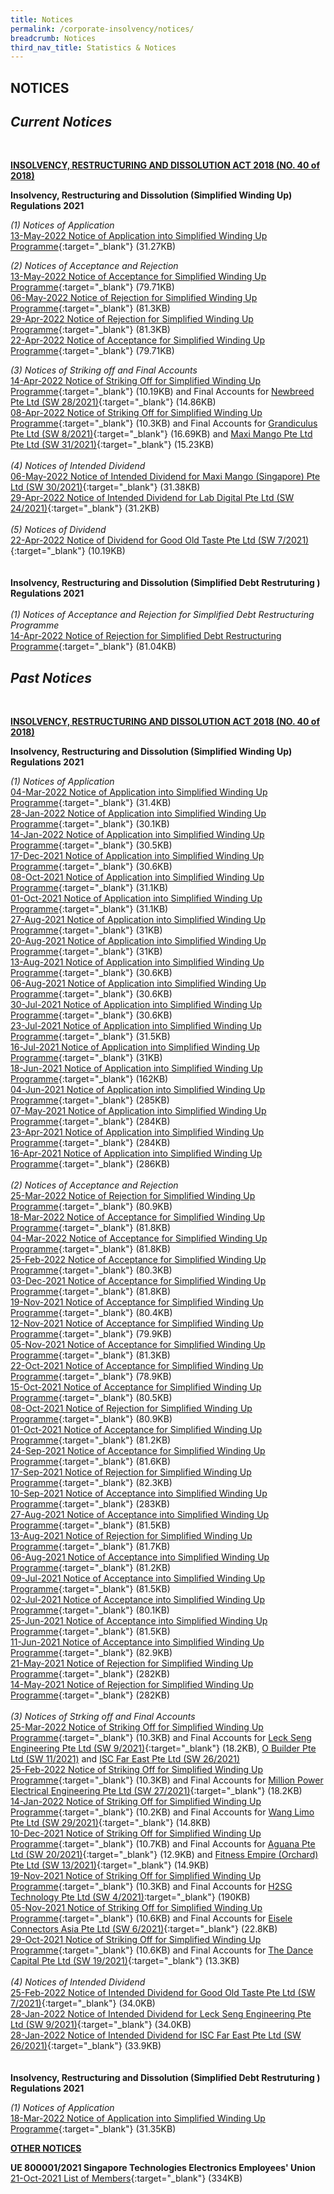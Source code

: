 ```yaml
---
title: Notices
permalink: /corporate-insolvency/notices/
breadcrumb: Notices
third_nav_title: Statistics & Notices
---
```

NOTICES 
---

*Current Notices*
-
<br>
  
<u><b>INSOLVENCY, RESTRUCTURING AND DISSOLUTION ACT 2018 (NO. 40 of 2018) </b></u>
<br>

**Insolvency, Restructuring and Dissolution (Simplified Winding Up) Regulations 2021**
<br>

*(1) Notices of Application*
<br>
[13-May-2022 Notice of Application into Simplified Winding Up Programme](/files/13-05-2022%20Application%20SWU.pdf/){:target="_blank"} (31.27KB) <br>


*(2) Notices of Acceptance and Rejection*
<br>
[13-May-2022 Notice of Acceptance for Simplified Winding Up Programme](/files/13-05-2022%20Notice%20of%20Acceptance.pdf/){:target="_blank"} (79.71KB) <br>
[06-May-2022 Notice of Rejection for Simplified Winding Up Programme](/files/06-05-2022%20Notice%20of%20Rejection.pdf/){:target="_blank"} (81.3KB) <br>
[29-Apr-2022 Notice of Rejection for Simplified Winding Up Programme](/files/29-04-2022%20Notice%20of%20Rejection.pdf/){:target="_blank"} (81.3KB) <br>
[22-Apr-2022 Notice of Acceptance for Simplified Winding Up Programme](/files/22-04-2022%20Notice%20of%20Acceptance.pdf/){:target="_blank"} (79.71KB) 
<br>

*(3) Notices of Striking off and Final Accounts*
<br>
[14-Apr-2022 Notice of Striking Off for Simplified Winding Up Programme](/files/14-04-2022%20Notice%20of%20Striking%20off.pdf/){:target="_blank"} (10.19KB) and Final Accounts for [Newbreed Pte Ltd (SW 28/2021)](/files/SW28-2021%20Final%20Account.pdf/){:target="_blank"} (14.86KB) <br>
[08-Apr-2022 Notice of Striking Off for Simplified Winding Up Programme](/files/08-04-2022%20Notice%20of%20Striking%20off.pdf/){:target="_blank"} (10.3KB) and Final Accounts for [Grandiculus Pte Ltd (SW 8/2021)](/files/SW8-2021%20Final%20Account.pdf/){:target="_blank"} (16.69KB) and [Maxi Mango Pte Ltd Pte Ltd (SW 31/2021)](/files/SW31-2021%20Final%20Account.pdf/){:target="_blank"} (15.23KB)<br>
 <br>
 *(4) Notices of Intended Dividend*
<br>
[06-May-2022 Notice of Intended Dividend for Maxi Mango (Singapore) Pte Ltd (SW 30/2021)](/files/SW30-2021%20Notice%20of%20Intended%20Dividend.pdf/){:target="_blank"} (31.38KB)<br>
[29-Apr-2022 Notice of Intended Dividend for Lab Digital Pte Ltd (SW 24/2021)](/files/SW24-2021%20Notice%20of%20Intended%20Dividend.pdf/){:target="_blank"} (31.2KB)<br>
<br>
 *(5) Notices of Dividend*
<br>
[22-Apr-2022 Notice of Dividend for Good Old Taste Pte Ltd (SW 7/2021) ](/files/SW7-2021%20Notice%20of%20Dividend.pdf/){:target="_blank"} (10.19KB)  <br>
<br>
<br>
**Insolvency, Restructuring and Dissolution (Simplified Debt Restruturing ) Regulations 2021**
<br>
<br>
*(1) Notices of Acceptance and Rejection for Simplified Debt Restructuring Programme*
<br>
[14-Apr-2022 Notice of Rejection for Simplified Debt Restructuring Programme](/files/14-04-2022%20Notice%20of%20Rejection%20in%20SR.pdf/){:target="_blank"} (81.04KB) <br>


*Past Notices*
-
<br>

<u><b>INSOLVENCY, RESTRUCTURING AND DISSOLUTION ACT 2018 (NO. 40 of 2018) </b></u>
<br>

**Insolvency, Restructuring and Dissolution (Simplified Winding Up) Regulations 2021**
<br>

*(1) Notices of Application*
<br>
[04-Mar-2022 Notice of Application into Simplified Winding Up Programme](/files/04-03-2022%20Application%20SWU.pdf/){:target="_blank"} (31.4KB) <br>
[28-Jan-2022 Notice of Application into Simplified Winding Up Programme](/files/28-01-2022%20Notice%20of%20Application.pdf/){:target="_blank"} (30.1KB) <br>
[14-Jan-2022 Notice of Application into Simplified Winding Up Programme](/files/14-01-2022%20Application%20SWU.pdf/){:target="_blank"} (30.5KB) <br>
[17-Dec-2021 Notice of Application into Simplified Winding Up Programme](/files/17-12-2021%20Application%20SWU.pdf/){:target="_blank"} (30.6KB) <br>
[08-Oct-2021 Notice of Application into Simplified Winding Up Programme](/files/08-10-2021%20Application%20SWU.pdf/){:target="_blank"} (31.1KB) <br>
[01-Oct-2021 Notice of Application into Simplified Winding Up Programme](/files/01-10-2021%20Application%20SWU.pdf/){:target="_blank"} (31.1KB) <br>
[27-Aug-2021 Notice of Application into Simplified Winding Up Programme](/files/27-08-2021%20Application%20SWU.pdf/){:target="_blank"} (31KB) <br>
[20-Aug-2021 Notice of Application into Simplified Winding Up Programme](/files/20-08-2021%20Application%20SWU.pdf/){:target="_blank"} (31KB) <br>
[13-Aug-2021 Notice of Application into Simplified Winding Up Programme](/files/13-08-2021%20Application%20SWU.pdf/){:target="_blank"} (30.6KB) <br>
[06-Aug-2021 Notice of Application into Simplified Winding Up Programme](/files/06-08-2021%20Application%20SWU.pdf/){:target="_blank"} (30.6KB) <br>
[30-Jul-2021 Notice of Application into Simplified Winding Up Programme](/files/30-07-2021%20Application%20SWU.pdf/){:target="_blank"} (30.6KB) <br>
[23-Jul-2021 Notice of Application into Simplified Winding Up Programme](/files/23-07-2021%20Application%20SWU.pdf/){:target="_blank"} (31.5KB) <br>
[16-Jul-2021 Notice of Application into Simplified Winding Up Programme](/files/16-07-2021%20Application%20SWU.pdf/){:target="_blank"} (31KB) <br>
[18-Jun-2021 Notice of Application into Simplified Winding Up Programme](/files/18-06-2021%20Application%20SWU.pdf/){:target="_blank"} (162KB) <br>
[04-Jun-2021 Notice of Application into Simplified Winding Up Programme](/files/04-06-2021%20Application%20SWU.pdf/){:target="_blank"} (285KB) <br>
[07-May-2021 Notice of Application into Simplified Winding Up Programme](/files/07-05-2021%20Application%20SWU.pdf/){:target="_blank"} (284KB) <br>
[23-Apr-2021 Notice of Application into Simplified Winding Up Programme](/files/23-04-2021%20Application%20SWU.pdf/){:target="_blank"} (284KB) <br>
[16-Apr-2021 Notice of Application into Simplified Winding Up Programme](/files/16-04-2021%20Application%20SWU.pdf/){:target="_blank"} (286KB)
<br>
<br>
*(2) Notices of Acceptance and Rejection*
<br>
[25-Mar-2022 Notice of Rejection for Simplified Winding Up Programme](/files/25-03-2022%20Notice%20of%20Rejection.pdf/){:target="_blank"} (80.9KB) <br>
[18-Mar-2022 Notice of Acceptance for Simplified Winding Up Programme](/files/18-03-2022%20Notice%20of%20Acceptance.pdf/){:target="_blank"} (81.8KB) 
<br>[04-Mar-2022 Notice of Acceptance for Simplified Winding Up Programme](/files/04-03-2022%20Notice%20of%20Acceptance.pdf/){:target="_blank"} (81.8KB) <br>
[25-Feb-2022 Notice of Acceptance for Simplified Winding Up Programme](/files/25-02-2022%20Notice%20of%20Acceptance.pdf/){:target="_blank"} (80.3KB) <br>
[03-Dec-2021 Notice of Acceptance for Simplified Winding Up Programme](/files/03-12-2021%20Notice%20of%20Acceptance.pdf/){:target="_blank"} (81.8KB) <br>
[19-Nov-2021 Notice of Acceptance for Simplified Winding Up Programme](/files/19-11-2021%20Notice%20of%20Acceptance.pdf/){:target="_blank"} (80.4KB) <br>
[12-Nov-2021 Notice of Acceptance for Simplified Winding Up Programme](/files/12-11-2021%20Notice%20of%20Acceptance.pdf/){:target="_blank"} (79.9KB) <br>
[05-Nov-2021 Notice of Acceptance for Simplified Winding Up Programme](/files/05-11-2021%20Notice%20of%20Acceptance.pdf/){:target="_blank"} (81.3KB) <br>
[22-Oct-2021 Notice of Acceptance for Simplified Winding Up Programme](/files/22-10-2021%20Notice%20of%20Acceptance.pdf/){:target="_blank"} (78.9KB) <br>
[15-Oct-2021 Notice of Acceptance for Simplified Winding Up Programme](/files/15-10-2021%20Notice%20of%20Acceptance.pdf/){:target="_blank"} (80.5KB) <br>
[08-Oct-2021 Notice of Rejection for Simplified Winding Up Programme](/files/08-10-2021%20Notice%20of%20Rejection.pdf/){:target="_blank"} (80.9KB) <br>
[01-Oct-2021 Notice of Acceptance for Simplified Winding Up Programme](/files/01-10-2021%20Notice%20of%20Acceptance.pdf/){:target="_blank"} (81.2KB) <br>
[24-Sep-2021 Notice of Acceptance for Simplified Winding Up Programme](/files/24-09-2021%20Notice%20of%20Acceptance.pdf/){:target="_blank"} (81.6KB) <br>
[17-Sep-2021 Notice of Rejection for Simplified Winding Up Programme](/files/17-09-2021%20Notice%20of%20Rejection.pdf/){:target="_blank"} (82.3KB) <br>
[10-Sep-2021 Notice of Acceptance into Simplified Winding Up Programme](/files/10-09-2021%20Notice%20of%20Acceptance.pdf/){:target="_blank"} (283KB) <br>
[27-Aug-2021 Notice of Acceptance into Simplified Winding Up Programme](/files/27-08-2021%20Notice%20of%20Acceptance.pdf/){:target="_blank"} (81.5KB) <br>
[13-Aug-2021 Notice of Rejection for Simplified Winding Up Programme](/files/13-08-2021%20Notice%20of%20Rejection.pdf/){:target="_blank"} (81.7KB) <br>
[06-Aug-2021 Notice of Acceptance into Simplified Winding Up Programme](/files/06-08-2021%20Notice%20of%20Acceptance.pdf/){:target="_blank"} (81.2KB) <br>
[09-Jul-2021 Notice of Acceptance into Simplified Winding Up Programme](/files/09-07-2021%20Notice%20of%20Acceptance.pdf/){:target="_blank"} (81.5KB) <br>
[02-Jul-2021 Notice of Acceptance into Simplified Winding Up Programme](/files/02-07-2021%20Notice%20of%20Acceptance.pdf/){:target="_blank"} (80.1KB) <br>
[25-Jun-2021 Notice of Acceptance into Simplified Winding Up Programme](/files/25-06-2021%20Notice%20of%20Acceptance.pdf/){:target="_blank"} (81.5KB) <br>
[11-Jun-2021 Notice of Acceptance into Simplified Winding Up Programme](/files/11-06-2021%20Notice%20of%20Acceptance.pdf/){:target="_blank"} (82.9KB) <br>
[21-May-2021 Notice of Rejection for Simplified Winding Up Programme](/files/21-05-2021%20Notice%20of%20Rejection.pdf/){:target="_blank"} (282KB) <br>
[14-May-2021 Notice of Rejection for Simplified Winding Up Programme](/files/14-05-2021%20Notice%20of%20Rejection.pdf/){:target="_blank"} (282KB) <br>
<br>
*(3) Notices of Strking off and Final Accounts*
<br>
[25-Mar-2022 Notice of Striking Off for Simplified Winding Up Programme](/files/25-03-2022%20Notice%20of%20Striking%20off.pdf/){:target="_blank"} (10.3KB) and Final Accounts for [Leck Seng Engineering Pte Ltd (SW 9/2021)](/files/SW9-2021%20Final%20Account.pdf/){:target="_blank"} (18.2KB),  [O Builder Pte Ltd (SW 11/2021)](/files/SW11-2021%20Final%20Account.pdf/) and  [ISC Far East Pte Ltd (SW 26/2021)](/files/SW26-2021%20Final%20Account.pdf/) <br>
[25-Feb-2022 Notice of Striking Off for Simplified Winding Up Programme](/files/25-02-2022%20Notice%20of%20Striking%20off.pdf/){:target="_blank"} (10.3KB) and Final Accounts for [Million Power Electrical Engineering Pte Ltd (SW 27/2021)](/files/SW27-2021%20Final%20Account.pdf/){:target="_blank"} (18.2KB) <br>
[14-Jan-2022 Notice of Striking Off for Simplified Winding Up Programme](/files/14-01-2022%20Notice%20of%20Striking%20Off.pdf/){:target="_blank"} (10.2KB) and Final Accounts for [Wang Limo Pte Ltd (SW 29/2021)](/files/SW29-2021%20Final%20Account.pdf/){:target="_blank"} (14.8KB) <br>
[10-Dec-2021 Notice of Striking Off for Simplified Winding Up Programme](/files/10-12-2021%20Notice%20of%20Striking%20Off.pdf/){:target="_blank"} (10.7KB) and Final Accounts for [Aguana Pte Ltd (SW 20/2021)](/files/SW20-2021%20Final%20Accounts.pdf/){:target="_blank"} (12.9KB) and [Fitness Empire (Orchard) Pte Ltd (SW 13/2021)](/files/SW13-2021%20Final%20Accounts.pdf/){:target="_blank"} (14.9KB)<br>
[19-Nov-2021 Notice of Striking Off for Simplified Winding Up Programme](/files/19-11-2021%20Notice%20of%20Striking%20Off.pdf/){:target="_blank"} (10.3KB) and Final Accounts for [H2SG Technology Pte Ltd (SW 4/2021)](/files/SW4-2021%20Final%20Accounts.pdf/):target="_blank"} (190KB)<br>
[05-Nov-2021 Notice of Striking Off for Simplified Winding Up Programme](/files/05-11-2021%20Notice%20of%20Striking%20Off.pdf/){:target="_blank"} (10.6KB) and Final Accounts for [Eisele Connectors Asia Pte Ltd (SW 6/2021)](/files/SW6-2021%20Final%20Accounts.pdf/){:target="_blank"} (22.8KB)<br>
[29-Oct-2021 Notice of Striking Off for Simplified Winding Up Programme](/files/29-10-2021%20Notice%20of%20Striking%20Off.pdf/){:target="_blank"} (10.6KB) and Final Accounts for [The Dance Capital Pte Ltd (SW 19/2021)](/files/SW19-2021%20Final%20Accounts.pdf/){:target="_blank"} (13.3KB)<br>
<br>
*(4) Notices of Intended Dividend*
<br>
[25-Feb-2022 Notice of Intended Dividend for Good Old Taste Pte Ltd (SW 7/2021)](/files/SW7-2021%20Notice%20of%20Intended%20Dividend.pdf/){:target="_blank"} (34.0KB)<br>
[28-Jan-2022 Notice of Intended Dividend for Leck Seng Engineering Pte Ltd (SW 9/2021)](/files/SW9-2021%20NOID.pdf/){:target="_blank"} (34.0KB)<br>
[28-Jan-2022 Notice of Intended Dividend for ISC Far East Pte Ltd (SW 26/2021)](/files/SW26-2021%20NOID.pdf/){:target="_blank"} (33.9KB)<br>
<br>
<br>
**Insolvency, Restructuring and Dissolution (Simplified Debt Restruturing ) Regulations 2021**
<br>


*(1) Notices of Application*
<br>
[18-Mar-2022 Notice of Application into Simplified Winding Up Programme](/files/18-03-2022%20Application%20SR.pdf/){:target="_blank"} (31.35KB) 
<br>

<u><b>OTHER NOTICES </b></u>
<br>

**UE 800001/2021 Singapore Technologies Electronics Employees' Union**<br>
[21-Oct-2021 List of Members](/files/UE%20800001%202021%20members.pdf/){:target="_blank"} (334KB) <br>
<br>